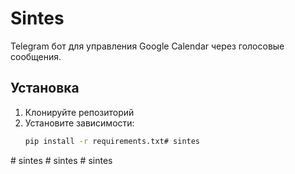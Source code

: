 # Sintes

Telegram бот для управления Google Calendar через голосовые сообщения.

## Установка

1. Клонируйте репозиторий
2. Установите зависимости:
   ```bash
   pip install -r requirements.txt#   s i n t e s  
 #   s i n t e s  
 #   s i n t e s  
 #   s i n t e s  
 